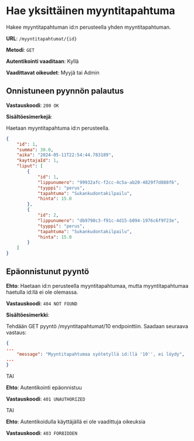 # Hae yksittäinen myyntitapahtuma

Hakee myyntitapahtuman id:n perusteella yhden myyntitapahtuman.

**URL**: `/myyntitapahtumat/{id}`

**Metodi**: `GET`

**Autentikointi vaaditaan**: Kyllä

**Vaadittavat oikeudet**: Myyjä tai Admin

## Onnistuneen pyynnön palautus

**Vastauskoodi**: `200 OK`

**Sisältöesimerkejä**:

Haetaan myyntitapahtuma id:n perusteella.

```json
{
    "id": 1,
    "summa": 30.0,
    "aika": "2024-05-11T22:54:44.783189",
    "kayttajaId": 1,
    "liput": [
        {
            "id": 1,
            "lippunumero": "99932afc-f2cc-4c5a-ab20-4829f7d888f6",
            "tyyppi": "perus",
            "tapahtuma": "Sukankudontakilpailu",
            "hinta": 15.0
        },
        {
            "id": 2,
            "lippunumero": "db9790c3-f91c-4d15-b094-1976c6f9f23e",
            "tyyppi": "perus",
            "tapahtuma": "Sukankudontakilpailu",
            "hinta": 15.0
        }
    ]
}
```

## Epäonnistunut pyyntö

**Ehto**: Haetaan id:n perusteella myyntitapahtumaa, mutta myyntitapahtumaa haetulla id:llä ei ole olemassa.

**Vastauskoodi**: `404 NOT FOUND`

**Sisältöesimerkki**:

Tehdään GET pyyntö /myyntitapahtumat/10 endpointtiin. Saadaan seuraava vastaus:

```json
{
...
    "message": "Myyntitapahtumaa syötetyllä id:llä '10'', ei löydy",
...
}
```

TAI

__Ehto__: Autentikointi epäonnistuu

__Vastauskoodi__: `401 UNAUTHORIZED`

TAI

__Ehto__: Autentikoidulla käyttäjällä ei ole vaadittuja oikeuksia

__Vastauskoodi__: `403 FORBIDDEN`